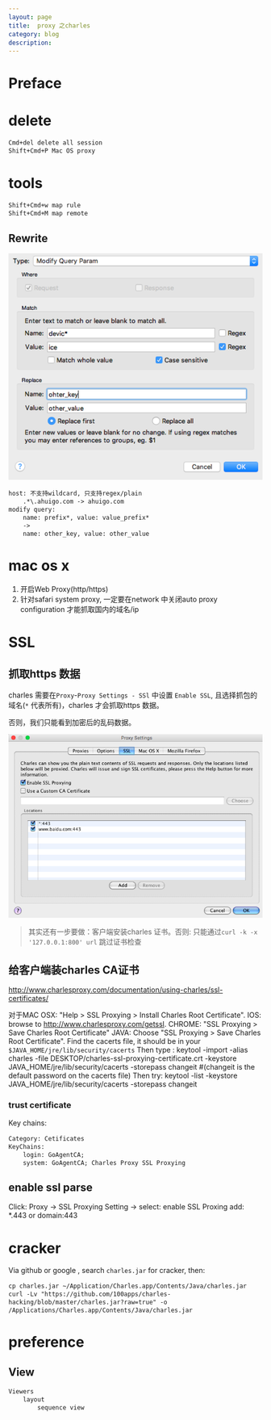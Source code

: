 ```yaml
---
layout: page
title:	proxy 之charles
category: blog
description:
---
```

# Preface

# delete

	Cmd+del delete all session
	Shift+Cmd+P Mac OS proxy

# tools

	Shift+Cmd+w map rule
	Shift+Cmd+M map remote

## Rewrite
![proxy-charles-2.png](/img/proxy-charles-2.png)

    host: 不支持wildcard, 只支持regex/plain
        .*\.ahuigo.com -> ahuigo.com
    modify query:
        name: prefix*, value: value_prefix*
        ->
        name: other_key, value: other_value

# mac os x
1. 开启Web Proxy(http/https)
2. 针对safari system proxy, 一定要在network 中关闭auto proxy configuration 才能抓取国内的域名/ip

# SSL

## 抓取https 数据
charles 需要在`Proxy`-`Proxy Settings - SSl` 中设置 `Enable SSL`, 且选择抓包的域名(`*` 代表所有)，charles 才会抓取https 数据。

否则，我们只能看到加密后的乱码数据。

![proxy-charles-1.png](/img/proxy-charles-1.png)

> 其实还有一步要做：客户端安装charles 证书。否则: 只能通过`curl -k -x '127.0.0.1:800' url` 跳过证书检查

## 给客户端装charles CA证书
http://www.charlesproxy.com/documentation/using-charles/ssl-certificates/

对于MAC OSX: "Help > SSL Proxying > Install Charles Root Certificate".
IOS: 	browse to http://www.charlesproxy.com/getssl.
CHROME: "SSL Proxying > Save Charles Root Certificate"
JAVA:
	Choose "SSL Proxying > Save Charles Root Certificate".
	Find the cacerts file, it should be in your `$JAVA_HOME/jre/lib/security/cacerts`
	Then type :
		keytool -import -alias charles -file DESKTOP/charles-ssl-proxying-certificate.crt -keystore JAVA_HOME/jre/lib/security/cacerts -storepass changeit
		#(changeit is the default password on the cacerts file)
	Then try: keytool -list -keystore JAVA_HOME/jre/lib/security/cacerts -storepass changeit

### trust certificate
Key chains:

    Category: Cetificates
    KeyChains:
        login: GoAgentCA;
        system: GoAgentCA; Charles Proxy SSL Proxying


## enable ssl parse
Click:
    Proxy -> SSL Proxying Setting ->
        select: enable SSL Proxing
        add:    *.443 or domain:443

# cracker
Via github or google , search `charles.jar` for cracker, then:

	cp charles.jar ~/Application/Charles.app/Contents/Java/charles.jar
	curl -Lv "https://github.com/100apps/charles-hacking/blob/master/charles.jar?raw=true" -o /Applications/Charles.app/Contents/Java/charles.jar

# preference
## View

	Viewers
		layout
			sequence view
